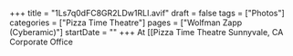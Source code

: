 +++
title = "1Ls7q0dFC8GR2LDw1RLI.avif"
draft = false
tags = ["Photos"]
categories = ["Pizza Time Theatre"]
pages = ["Wolfman Zapp (Cyberamic)"]
startDate = ""
+++
At [[Pizza Time Theatre Sunnyvale, CA Corporate Office
